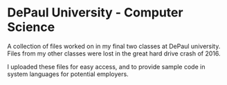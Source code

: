 # DePaul University - Computer Science

A collection of files worked on in my final two classes at DePaul university. Files from my other classes were lost in the great hard drive crash of 2016.

I uploaded these files for easy access, and to provide sample code in system languages for potential employers.
